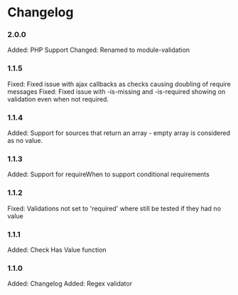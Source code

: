 # Changelog

### 2.0.0

Added:     PHP Support
Changed:   Renamed to module-validation

### 1.1.5

Fixed:  Fixed issue with ajax callbacks as checks causing doubling of require messages
Fixed:  Fixed issue with -is-missing and -is-required showing on validation even when not required.

### 1.1.4

Added:  Support for sources that return an array - empty array is considered as no value.

### 1.1.3

Added:  Support for requireWhen to support conditional requirements

### 1.1.2

Fixed:	Validations not set to 'required' where still be tested if they had no value

### 1.1.1

Added:  Check Has Value function

### 1.1.0

Added:  Changelog
Added:  Regex validator
